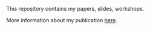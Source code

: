 This repository contains my papers, slides, workshops.

More information about my publication [here](https://cryptax.github.io).

